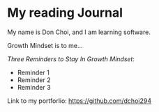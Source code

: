 # My reading Journal

My name is Don Choi, and I am learning software.

Growth Mindset is to me... 

*Three Reminders to Stay In Growth Mindset*:
* Reminder 1
* Reminder 2
* Reminder 3

Link to my portforlio: https://github.com/dchoi294
